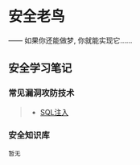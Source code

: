 # 安全老鸟

—— 如果你还能做梦, 你就能实现它……


## 安全学习笔记

### 常见漏洞攻防技术
> * [SQL注入](/sec-learning-notes/vul/sql)

### 安全知识库

    暂无
